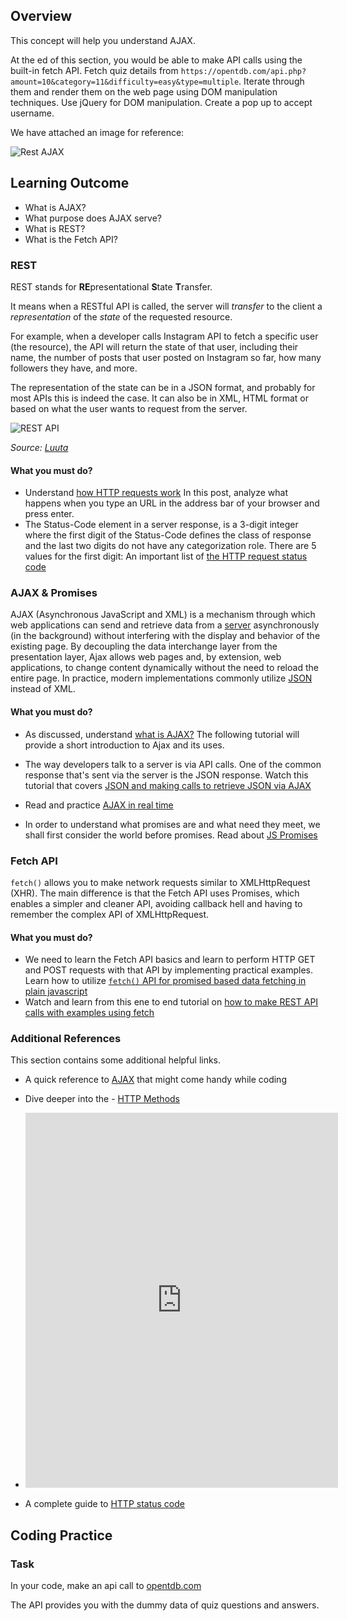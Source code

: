 ## Overview

This concept will help you understand AJAX.

At the ed of this section, you would be able to make API calls using the built-in fetch API. Fetch quiz details from `https://opentdb.com/api.php?amount=10&category=11&difficulty=easy&type=multiple`. Iterate through them and render them on the web page using DOM manipulation techniques. Use jQuery for DOM manipulation. Create a pop up to accept username.

We have attached an image for reference:

![Rest AJAX](https://raw.githubusercontent.com/greyatom-school/the-minerva-project/master/FEWD/sprint_3/2.%20Ajax%20and%20DOM%20Events/rest_ajax/fetch.png)

## Learning Outcome

- What is AJAX?
- What purpose does AJAX serve?
- What is REST?
- What is the Fetch API?

### REST

REST stands for **RE**presentational **S**tate **T**ransfer.

It means when a RESTful API is called, the server will _transfer_ to the client a _representation_ of the _state_ of the requested resource.

For example, when a developer calls Instagram API to fetch a specific user (the resource), the API will return the state of that user, including their name, the number of posts that user posted on Instagram so far, how many followers they have, and more.

The representation of the state can be in a JSON format, and probably for most APIs this is indeed the case. It can also be in XML, HTML format or based on what the user wants to request from the server.

![REST API](https://raw.githubusercontent.com/greyatom-school/the-minerva-project/master/FEWD/sprint_3/2.%20Ajax%20and%20DOM%20Events/images/rest-api.jpg)

_Source: [Luuta](https://luutaa.com/services/api-development/)_

#### What you must do?

- Understand [how HTTP requests work](https://flaviocopes.com/http-request/) In this post, analyze what happens when you type an URL in the address bar of your browser and press enter.
- The Status-Code element in a server response, is a 3-digit integer where the first digit of the Status-Code defines the class of response and the last two digits do not have any categorization role. There are 5 values for the first digit: An important list of [the HTTP request status code](https://www.tutorialspoint.com/http/http_status_codes.htm)

### AJAX & Promises

AJAX (Asynchronous JavaScript and XML) is a mechanism through which web applications can send and retrieve data from a [server](https://en.wikipedia.org/wiki/Web_server "Web server") asynchronously (in the background) without interfering with the display and behavior of the existing page. By decoupling the data interchange layer from the presentation layer, Ajax allows web pages and, by extension, web applications, to change content dynamically without the need to reload the entire page. In practice, modern implementations commonly utilize [JSON](https://en.wikipedia.org/wiki/JSON "JSON") instead of XML.

#### What you must do?

- As discussed, understand [what is AJAX?](https://www.geeksforgeeks.org/ajax-introduction/) The following tutorial will provide a short introduction to Ajax and its uses.
- The way developers talk to a server is via API calls. One of the common response that's sent via the server is the JSON response. Watch this tutorial that covers [JSON and making calls to retrieve JSON via AJAX](https://www.youtube.com/watch?v=wI1CWzNtE-M)

- Read and practice [AJAX in real time](https://gomakethings.com/ajax-and-apis-with-vanilla-javascript/)
- In order to understand what promises are and what need they meet, we shall first consider the world before promises. Read about [JS Promises](https://www.macadamian.com/learn/javascript-promises-explained/)

### Fetch API

`fetch()` allows you to make network requests similar to XMLHttpRequest (XHR). The main difference is that the Fetch API uses Promises, which enables a simpler and cleaner API, avoiding callback hell and having to remember the complex API of XMLHttpRequest.

#### What you must do?

- We need to learn the Fetch API basics and learn to perform HTTP GET and POST requests with that API by implementing practical examples. Learn how to utilize [`fetch()` API for promised based data fetching in plain javascript](https://codingthesmartway.com/fetch-api-introduction-to-promised-based-data-fetching-in-plain-javascript/)
- Watch and learn from this ene to end tutorial on [how to make REST API calls with examples using fetch](https://www.youtube.com/watch?v=Oive66jrwBs&t=118s)

### Additional References

This section contains some additional helpful links.

- A quick reference to [AJAX](https://developer.mozilla.org/en-US/docs/Web/Guide/AJAX/Getting_Started) that might come handy while coding
- Dive deeper into the - [HTTP Methods](https://restfulapi.net/http-methods/)

- <iframe width="500" height="600" src="https://www.youtube.com/embed/7YcW25PHnAA" frameborder="0" allow="accelerometer; autoplay; encrypted-media; gyroscope; picture-in-picture" allowfullscreen></iframe>

* A complete guide to [HTTP status code](https://www.restapitutorial.com/httpstatuscodes.html)

## Coding Practice

### Task

In your code, make an api call to [opentdb.com](https://opentdb.com/api.php?amount=10&category=11&difficulty=easy&type=multiple)

The API provides you with the dummy data of quiz questions and answers.
